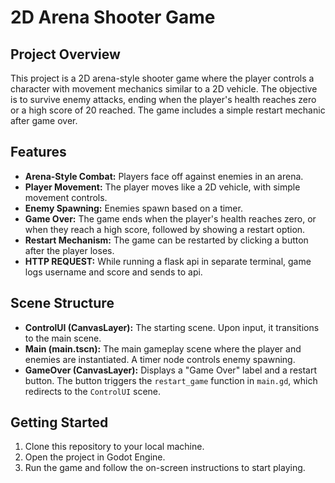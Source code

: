 # 2D Arena Shooter Game

## Project Overview
This project is a 2D arena-style shooter game where the player controls a character with movement mechanics similar to a 2D vehicle. The objective is to survive enemy attacks, ending when the player's health reaches zero or a high score of 20 reached. The game includes a simple restart mechanic after game over.

## Features
- **Arena-Style Combat:** Players face off against enemies in an arena.
- **Player Movement:** The player moves like a 2D vehicle, with simple movement controls.
- **Enemy Spawning:** Enemies spawn based on a timer.
- **Game Over:** The game ends when the player's health reaches zero, or when they reach a high score, followed by showing a restart option.
- **Restart Mechanism:** The game can be restarted by clicking a button after the player loses.
- **HTTP REQUEST:** While running a flask api in separate terminal, game logs username and score and sends to api.

## Scene Structure
- **ControlUI (CanvasLayer):** The starting scene. Upon input, it transitions to the main scene.
- **Main (main.tscn):** The main gameplay scene where the player and enemies are instantiated. A timer node controls enemy spawning.
- **GameOver (CanvasLayer):** Displays a "Game Over" label and a restart button. The button triggers the `restart_game` function in `main.gd`, which redirects to the `ControlUI` scene.


## Getting Started
1. Clone this repository to your local machine.
2. Open the project in Godot Engine.
3. Run the game and follow the on-screen instructions to start playing.

